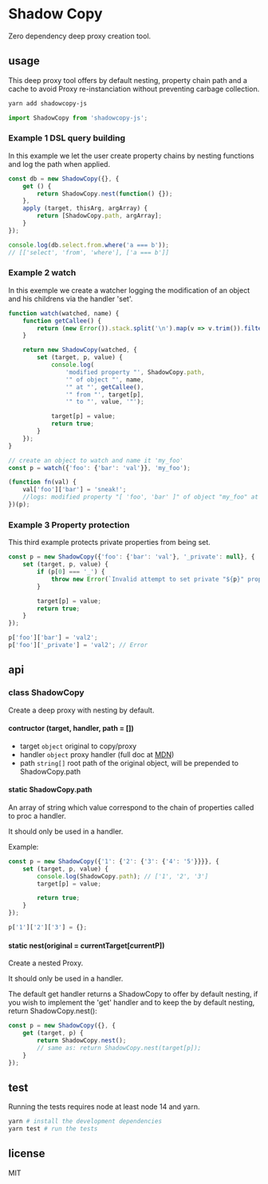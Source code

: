 # Shadow Copy

Zero dependency deep proxy creation tool.

## usage

This deep proxy tool offers by default nesting, property chain path and a cache to avoid Proxy re-instanciation without preventing carbage collection.

```bash
yarn add shadowcopy-js
```

```js
import ShadowCopy from 'shadowcopy-js';
```

### Example 1 DSL query building

In this example we let the user create property chains by nesting functions and log the path when applied.

```js
const db = new ShadowCopy({}, {
    get () {
        return ShadowCopy.nest(function() {});
    },
    apply (target, thisArg, argArray) {
        return [ShadowCopy.path, argArray];
    }
});

console.log(db.select.from.where('a === b'));
// [['select', 'from', 'where'], ['a === b']]
```

### Example 2 watch

In this exemple we create a watcher logging the modification of an object and his childrens via the handler 'set'.

```js
function watch(watched, name) {
    function getCallee() {
        return (new Error()).stack.split('\n').map(v => v.trim()).filter(v => v.startsWith('at'))[3];
    }

    return new ShadowCopy(watched, {
        set (target, p, value) {
            console.log(
                'modified property "', ShadowCopy.path,
                '" of object "', name,
                '" at "', getCallee(),
                '" from "', target[p],
                '" to "', value, '"');

            target[p] = value;
            return true;
        }
    });
}

// create an object to watch and name it 'my_foo'
const p = watch({'foo': {'bar': 'val'}}, 'my_foo');

(function fn(val) {
    val['foo']['bar'] = 'sneak!';
    //logs: modified property "[ 'foo', 'bar' ]" of object "my_foo" at "at fn (file:///var/www/test.js:165:35)" from "val" to "sneak!"
})(p);
```

### Example 3 Property protection

This third example protects private properties from being set.

```js
const p = new ShadowCopy({'foo': {'bar': 'val'}, '_private': null}, {
    set (target, p, value) {
        if (p[0] === '_') {
            throw new Error(`Invalid attempt to set private "${p}" property`);
        }

        target[p] = value;
        return true;
    }
});

p['foo']['bar'] = 'val2';
p['foo']['_private'] = 'val2'; // Error
```

## api

### class ShadowCopy

Create a deep proxy with nesting by default.

#### contructor (target, handler, path = [])

- target `object` original to copy/proxy
- handler `object` proxy handler (full doc at [MDN](https://developer.mozilla.org/en-US/docs/Web/JavaScript/Reference/Global_Objects/Proxy/handler))
- path `string[]` root path of the original object, will be prepended to ShadowCopy.path

#### static ShadowCopy.path

An array of string which value correspond to the chain of properties called to proc a handler.

It should only be used in a handler.

Example:

```js
const p = new ShadowCopy({'1': {'2': {'3': {'4': '5'}}}}, {
    set (target, p, value) {
        console.log(ShadowCopy.path); // ['1', '2', '3']
        target[p] = value;

        return true;
    }
});

p['1']['2']['3'] = {};
```

#### static nest(original = currentTarget[currentP])

Create a nested Proxy.

It should only be used in a handler.

The default get handler returns a ShadowCopy to offer by default nesting, if you wish to implement the 'get' handler and to keep the by default nesting, return ShadowCopy.nest():

```js
const p = new ShadowCopy({}, {
    get (target, p) {
        return ShadowCopy.nest();
        // same as: return ShadowCopy.nest(target[p]);
    }
});
```

## test

Running the tests requires node at least node 14 and yarn.

```bash
yarn # install the development dependencies
yarn test # run the tests
```

## license

MIT
